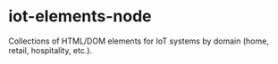 # iot-elements-node
Collections of HTML/DOM elements for IoT systems by domain (home, retail, hospitality, etc.).
